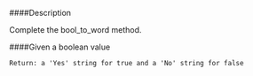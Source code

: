 ####Description

Complete the bool_to_word method.

####Given a boolean value

```
Return: a 'Yes' string for true and a 'No' string for false
```
